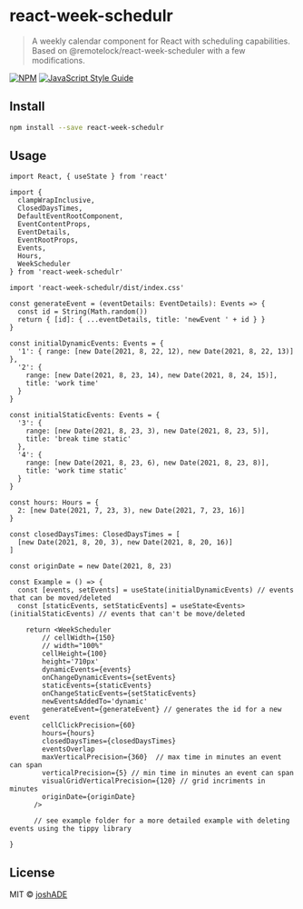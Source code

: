 # react-week-schedulr

> A weekly calendar component for React with scheduling capabilities. Based on @remotelock/react-week-scheduler with a few modifications.

[![NPM](https://img.shields.io/npm/v/react-week-schedulr.svg)](https://www.npmjs.com/package/react-week-schedulr) [![JavaScript Style Guide](https://img.shields.io/badge/code_style-standard-brightgreen.svg)](https://standardjs.com)

## Install

```bash
npm install --save react-week-schedulr
```

## Usage

```tsx
import React, { useState } from 'react'

import {
  clampWrapInclusive,
  ClosedDaysTimes,
  DefaultEventRootComponent,
  EventContentProps,
  EventDetails,
  EventRootProps,
  Events,
  Hours,
  WeekScheduler
} from 'react-week-schedulr'

import 'react-week-schedulr/dist/index.css'

const generateEvent = (eventDetails: EventDetails): Events => {
  const id = String(Math.random())
  return { [id]: { ...eventDetails, title: 'newEvent ' + id } }
}

const initialDynamicEvents: Events = {
  '1': { range: [new Date(2021, 8, 22, 12), new Date(2021, 8, 22, 13)] },
  '2': {
    range: [new Date(2021, 8, 23, 14), new Date(2021, 8, 24, 15)],
    title: 'work time'
  }
}

const initialStaticEvents: Events = {
  '3': {
    range: [new Date(2021, 8, 23, 3), new Date(2021, 8, 23, 5)],
    title: 'break time static'
  },
  '4': {
    range: [new Date(2021, 8, 23, 6), new Date(2021, 8, 23, 8)],
    title: 'work time static'
  }
}

const hours: Hours = {
  2: [new Date(2021, 7, 23, 3), new Date(2021, 7, 23, 16)]
}

const closedDaysTimes: ClosedDaysTimes = [
  [new Date(2021, 8, 20, 3), new Date(2021, 8, 20, 16)]
]

const originDate = new Date(2021, 8, 23)

const Example = () => {
  const [events, setEvents] = useState(initialDynamicEvents) // events that can be moved/deleted
  const [staticEvents, setStaticEvents] = useState<Events>(initialStaticEvents) // events that can't be move/deleted
  
    return <WeekScheduler
        // cellWidth={150}
        // width="100%"
        cellHeight={100}
        height='710px'
        dynamicEvents={events}
        onChangeDynamicEvents={setEvents}
        staticEvents={staticEvents}
        onChangeStaticEvents={setStaticEvents}
        newEventsAddedTo='dynamic'
        generateEvent={generateEvent} // generates the id for a new event
        cellClickPrecision={60}
        hours={hours}
        closedDaysTimes={closedDaysTimes}
        eventsOverlap
        maxVerticalPrecision={360}  // max time in minutes an event can span
        verticalPrecision={5} // min time in minutes an event can span
        visualGridVerticalPrecision={120} // grid incriments in minutes
        originDate={originDate}
      />

      // see example folder for a more detailed example with deleting events using the tippy library
  
}
```

## License

MIT © [joshADE](https://github.com/joshADE)
